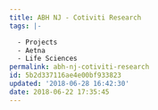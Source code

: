 ```yaml
---
title: ABH NJ - Cotiviti Research
tags: |-

  - Projects
  - Aetna
  - Life Sciences
permalink: abh-nj-cotiviti-research
id: 5b2d337116ae4e00bf933823
updated: '2018-06-28 16:42:30'
date: 2018-06-22 17:35:45
---
```

